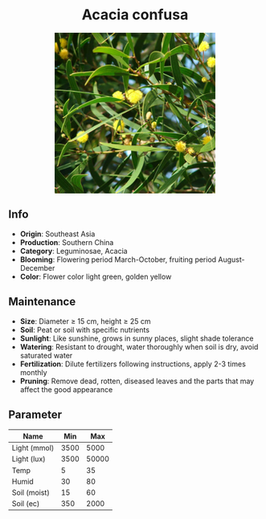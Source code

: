 <h1 align='center'>Acacia confusa</h1>
<p align="center">
    <img 
        align='center'
        width='320'
        src="../images/acacia confusa.png" 
        alt='Acacia confusa' />
</p>

## Info

 - **Origin**: Southeast Asia
 - **Production**: Southern China
 - **Category**: Leguminosae, Acacia
 - **Blooming**: Flowering period March-October, fruiting period August-December
 - **Color**: Flower color light green, golden yellow

## Maintenance

 - **Size**: Diameter ≥ 15 cm, height ≥ 25 cm
 - **Soil**: Peat or soil with specific nutrients
 - **Sunlight**: Like sunshine, grows in sunny places, slight shade tolerance
 - **Watering**: Resistant to drought, water thoroughly when soil is dry, avoid saturated water
 - **Fertilization**: Dilute fertilizers following instructions, apply 2-3 times monthly
 - **Pruning**: Remove dead, rotten, diseased leaves and the parts that may affect the good appearance

## Parameter

| Name         | Min  | Max   |
|--------------|------|-------|
| Light (mmol) | 3500 | 5000  |
| Light (lux)  | 3500 | 50000 |
| Temp         | 5    | 35    |
| Humid        | 30   | 80    |
| Soil (moist) | 15   | 60    |
| Soil (ec)    | 350  | 2000  |